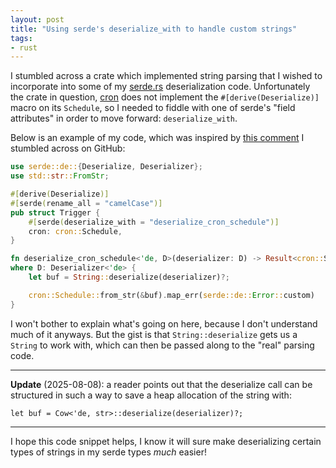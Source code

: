 ```yaml
---
layout: post
title: "Using serde's deserialize_with to handle custom strings"
tags:
- rust
---
```


I stumbled across a crate which implemented string parsing that I
wished to incorporate into some of my [serde.rs](https://serde.rs)
deserialization code. Unfortunately the crate in question,
[cron](https://github.com/zslayton/cron) does not implement the
`#[derive(Deserialize)]` macro on its `Schedule`, so I needed to fiddle with
one of serde's "field attributes" in order to move forward: `deserialize_with`.

Below is an example of my code, which was inspired by
[this comment](https://github.com/serde-rs/serde/issues/1174#issuecomment-372411280)
I stumbled across on GitHub:


```rust
use serde::de::{Deserialize, Deserializer};
use std::str::FromStr;

#[derive(Deserialize)]
#[serde(rename_all = "camelCase")]
pub struct Trigger {
    #[serde(deserialize_with = "deserialize_cron_schedule")]
    cron: cron::Schedule,
}

fn deserialize_cron_schedule<'de, D>(deserializer: D) -> Result<cron::Schedule, D::Error>
where D: Deserializer<'de> {
    let buf = String::deserialize(deserializer)?;

    cron::Schedule::from_str(&buf).map_err(serde::de::Error::custom)
}
```

I won't bother to explain what's going on here, because I don't understand much
of it anyways. But the gist is that `String::deserialize` gets us a `String` to
work with, which can then be passed along to the "real" parsing code.


---
**Update** (2025-08-08): a reader points out that the deserialize call can be structured in such a way to save a heap allocation of the string with:

```
let buf = Cow<'de, str>::deserialize(deserializer)?;
```

---

I hope this code snippet helps, I know it will sure make deserializing certain
types of strings in my serde types _much_ easier!


